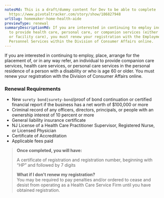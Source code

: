 ```yaml
---
notesMd: This is a draft/dummy content for Dev to be able to complete
  https://www.pivotaltracker.com/story/show/186827948
urlSlug: homemaker-home-health-aide
previewType: renewal
summaryDescriptionMd: If you are interested in continuing to employ individuals
  to provide health care, personal care, or companion services (either in-home
  or facility care), you must renew your registration with the Employment and
  Personnel Services within the Division of Consumer Affairs online.
---
```

If you are interested in continuing to employ, place, arrange for the placement of, or in any way refer, an individual to provide companion care services, health care services, or personal care services in the personal residence of a person with a disability or who is age 60 or older. You must renew your registration with the Division of Consumer Affairs online.

### Renewal Requirements

* New `surety bond|surety-bond`/proof of bond continuation or certified financial report if the business has a net worth of $100,000 or more
* Criminal record of any officers, directors, principals, or people with an ownership interest of 10 percent or more
* General liability insurance certificate
* NJ License of a Health Care Practitioner Supervisor, Registered Nurse, or Licensed Physician
* Certificate of Accreditation
* Applicable fees paid

> **Once completed, you will have:**
>
> A certificate of registration and registration number, beginning with “HP” and followed by 7 digits
>
> **What if I don't renew my registration?**\
> You may be required to pay penalties and/or ordered to cease and desist from operating as a Health Care Service Firm until you have obtained registration.